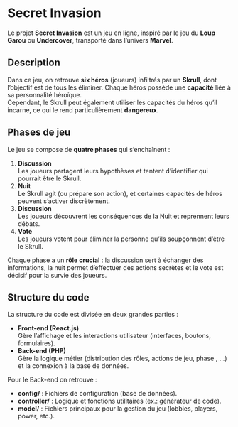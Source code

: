 # Secret Invasion

Le projet **Secret Invasion** est un jeu en ligne, inspiré par le jeu du **Loup Garou** ou **Undercover**, transporté dans l’univers **Marvel**.

## Description

Dans ce jeu, on retrouve **six héros** (joueurs) infiltrés par un **Skrull**, dont l’objectif est de tous les éliminer. Chaque héros possède une **capacité** liée à sa personnalité héroïque.  
Cependant, le Skrull peut également utiliser les capacités du héros qu’il incarne, ce qui le rend particulièrement **dangereux**.

## Phases de jeu

Le jeu se compose de **quatre phases** qui s’enchaînent :

1. **Discussion**  
   Les joueurs partagent leurs hypothèses et tentent d’identifier qui pourrait être le Skrull.  
2. **Nuit**  
   Le Skrull agit (ou prépare son action), et certaines capacités de héros peuvent s’activer discrètement.  
3. **Discussion**  
   Les joueurs découvrent les conséquences de la Nuit et reprennent leurs débats.  
4. **Vote**  
   Les joueurs votent pour éliminer la personne qu’ils soupçonnent d’être le Skrull.

Chaque phase a un **rôle crucial** : la discussion sert à échanger des informations, la nuit permet d’effectuer des actions secrètes et le vote est décisif pour la survie des joueurs.

## Structure du code

La structure du code est divisée en deux grandes parties :

- **Front-end (React.js)**  
  Gère l’affichage et les interactions utilisateur (interfaces, boutons, formulaires).  
- **Back-end (PHP)**  
  Gère la logique métier (distribution des rôles, actions de jeu, phase , ...) et la connexion à la base de données.

Pour le Back-end on retrouve : 

- **config/** : Fichiers de configuration (base de données).
- **controller/** : Logique et fonctions utilitaires (ex.: générateur de code).
- **model/** : Fichiers principaux pour la gestion du jeu (lobbies, players, power, etc.).